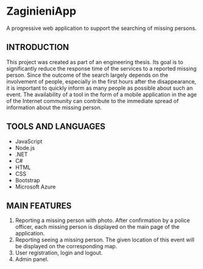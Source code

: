 # ZaginieniApp

A progressive web application to support the searching of missing persons.

## INTRODUCTION

This project was created as part of an engineering thesis. Its goal is to significantly reduce the response time of the services to a reported missing person. Since the outcome of the search largely depends on the involvement of people, especially in the first hours after the disappearance, it is important to quickly inform as many people as possible about such an event. The availability of a tool in the form of a mobile application in the age of the Internet community can contribute to the immediate spread of information about the missing person. 

## TOOLS AND LANGUAGES

- JavaScript
- Node.js
- .NET
- C#
- HTML
- CSS
- Bootstrap
- Microsoft Azure

## MAIN FEATURES

1. Reporting a missing person with photo. After confirmation by a police officer, each missing person is displayed on the main page of the application.
2. Reporting seeing a missing person. The given location of this event will be displayed on the corresponding map.
3. User registration, login and logout.
4. Admin panel.
